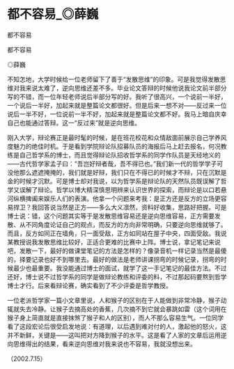 # 都不容易_◎薛巍

都不容易

都不容易

◎薛巍

不知怎地，大学时候给一位老师留下了善于“发散思维”的印象。可是我觉得发散思维对我来说太难了，逆向思维还差不多。毕业论文答辩的时候他说我论文前半部分写的不错，而一位年轻老师说后半部分写的好。我听了很高兴，一个说前一半好，一个说后一半好，加起来就是整篇论文都很好。但是后来一想不对——反过来一位说后一半不好，一位说前一半不好，加起来就是整篇论文都不好。我马上暗自庆幸自己也能通过答辩。这一“反过来”就是逆向思维。

刚入大学，辩论赛正是最时髦的时候，是在班花校花和众情敌面前展示自己学养风度魅力的绝佳时机。于是看到学院辩论队招募队员的海报后马上赶去报名，何况教练是自己哲学系的博士，而且觉得辩论队招收哲学系的同学作队员是天经地义的——古代哲学家孟子曰：“吾岂好辩者哉，吾不得已也。”我们新一代的哲学学子可没他那么遮遮掩掩的，我们就是好辩，我们只在不得已的时候才不辩，只在沉默是金的时候才沉默。可是博士却对我说，以为哲学系是辩论队的天然队员既误解了哲学又误解了辩论。哲学以博大精深慎思明辨来认识世界的探索，而辩论是以口若悬河纵横捭阖来娱乐人们的表演。他拿一个问题来考我：是正方还是反方的立场更容易捍卫？我回答说当然是正方——多么大义凛然，资料好收集，思路好把握。可是博士说：错，这个问题其实等于是发散思维容易还是逆向思维容易，正方需要发散、从不同角度论证自己的观点，而反方的方向非常明确，只要逆向思维就够了。而且，反方如同正在墙角，只一面受敌，正方如同站在屋子中央，四面受敌。我说某教授说我发散思维比较好，正适合更难的比赛中上阵。博士说，拿记笔记来说吧，发散一下，最好的做课堂笔记的方法是怎样的？像录音机一样记录当然是最傻的，择要记录也好不到哪里去。最好的做法是老师讲课拐弯的时候记录，拐弯的时候最少也最重要。我没能通过博士的面试，就学了这一手记笔记的最佳方法。不过还好，博士说不过哲学系的同学是做辩论教练和评委的料，不过那起码要熬到哲学博士才行。后来看辩论赛，确实看到了不少评委是哲学教授。

一位老派哲学家一篇小文章里说，人和猴子的区别在于人能做到非常冷静，猴子动辄就失去冷静。让猴子去摘高处的香蕉，几次摘不到它就会暴跳如雷（这个词用在猴子身上简直就是直接抹煞了猴子和人的区别），而人不那么容易生气。一位同学看了这段宏论后很受启发地说：有道理，以后遇到难对付的人，激起他的怒火，这并不新鲜，关键是——这叫把对方降到猴子的水平。这是看了人家的文章后运用逆向思维得出的结果，看来逆向思维对我来说也不容易，我就没想出来。

（2002.7.15）